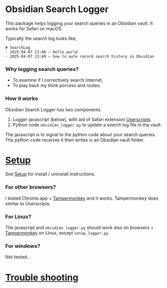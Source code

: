 # Obsidian Search Logger

This package helps logging your search queries in an Obsidian vault. It works for Safari on macOS.

Typically the search log looks like;

	# SearchLog
	- 2025-04-07 13:40 — hello world
	- 2025-04-07 13:49 — how to auto record search history in Obsidian

### Why logging search queries?

- To examine if I correctively search Internet,
- To play back my think porcess and routes.
### How it works

Obsidian Search Logger has two components.

1. Logger javascript (below), with aid of Safari extension [Userscripts](https://apps.apple.com/jp/app/userscripts/id1463298887).
2. Python code `obsidian_logger.py` to update a search log file in the vault.

The javascript is to signal to the python code about your search queries. 
The python code receives it then writes in an Obsidian vault folder.

# [Setup](Docs/Setup.md)

See [Setup](Docs/Setup.md) for install / uninstall instructions.
### For other browsers?

I tested Chrome.app + [Tampermonkey](https://www.tampermonkey.net) and it works. Tampermonkey does similar to Userscripts.

### For Linux?

The javascript and `obsidian_logger.py` should work also on browsers + [Tampermonkey](https://www.tampermonkey.net) on Linux, except `setup_logger.py`.

### For windows?

Not tested...

# [Trouble shooting](Docs/Trouble_shooting.md)